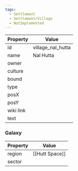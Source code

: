 ```yaml
---
tags:
  - Settlement
  - Settlement/Village
  - NotImplemented
---
```


| Property  | Value             |
| --------- | ----------------- |
| id        | village_nal_hutta |
| name      | Nal Hutta         |
| owner     |                   |
| culture   |                   |
| bound     |                   |
| type      |                   |
| posX      |                   |
| posY      |                   |
| wiki link |                   |
| text      |                   |

### Galaxy
| Property | Value          |
| -------- | -------------- |
| region   | [[Hutt Space]] |
| sector   |                |
